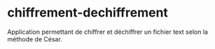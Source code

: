 # chiffrement-dechiffrement
Application permettant de chiffrer et déchiffrer un fichier text selon la méthode de César.
